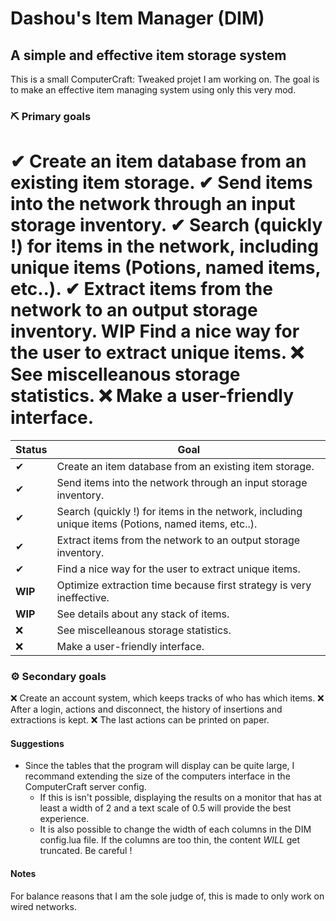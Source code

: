 # Dashou's Item Manager (DIM)
## A simple and effective item storage system
This is a small ComputerCraft: Tweaked projet I am working on. The goal is to make an effective item managing system using only this very mod.

### ⛏ Primary goals
✔ Create an item database from an existing item storage.
✔ Send items into the network through an input storage inventory.
✔ Search (quickly !) for items in the network, including unique items (Potions, named items, etc..).
✔ Extract items from the network to an output storage inventory.
**WIP** Find a nice way for the user to extract unique items.
❌ See miscelleanous storage statistics.
❌ Make a user-friendly interface.
=======
|Status|Goal|
|-|-
|✔|Create an item database from an existing item storage.
|✔|Send items into the network through an input storage inventory.
|✔|Search (quickly !) for items in the network, including unique items (Potions, named items, etc..).
|✔|Extract items from the network to an output storage inventory.
|✔|Find a nice way for the user to extract unique items.
|**WIP**|Optimize extraction time because first strategy is very ineffective.
|**WIP**|See details about any stack of items.
|❌|See miscelleanous storage statistics.
|❌|Make a user-friendly interface.

### ⚙ Secondary goals
❌ Create an account system, which keeps tracks of who has which items.
❌ After a login, actions and disconnect, the history of insertions and extractions is kept.
❌ The last actions can be printed on paper.

#### Suggestions
- Since the tables that the program will display can be quite large, I recommand extending the size of the computers interface in the ComputerCraft server config.
  - If this is isn't possible, displaying the results on a monitor that has at least a width of 2 and a text scale of 0.5 will provide the best experience.
  - It is also possible to change the width of each columns in the DIM config.lua file. If the columns are too thin, the content *WILL* get truncated. Be careful !

#### Notes
For balance reasons that I am the sole judge of, this is made to only work on wired networks.
